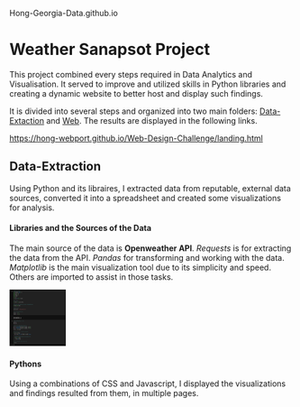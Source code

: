 Hong-Georgia-Data.github.io

# Weather Sanapsot Project

This project combined every steps required in Data Analytics and Visualisation. It served to improve and utilized skills in Python libraries and creating a dynamic website to better host and display such findings.

It is divided into several steps and organized into two main folders: [Data-Extaction](https://github.com/Hong-webport/Weather-SnapShot/tree/main/Data-Extraction%20(Python)/API-Challenge) and [Web](https://github.com/Hong-webport/Weather-SnapShot/tree/main/Web%20(HTML%20%26%20JS)). The results are displayed in the following links.

https://hong-webport.github.io/Web-Design-Challenge/landing.html

## Data-Extraction

Using Python and its libraires, I extracted data from reputable, external data sources, converted it into a spreadsheet and created some visualizations for analysis.

#### Libraries and the Sources of the Data 

The main source of the data is **Openweather API**. *Requests* is for extracting the data from the API. *Pandas* for transforming and working with the data. *Matplotlib* is the main visualization tool due to its simplicity and speed. Others are imported to assist in those tasks.

<img src="https://github.com/Hong-webport/Weather-SnapShot/blob/main/Preview-Images/Data%20Extraction%20(1).PNG" width="100" height="100">

#### Pythons 

Using a combinations of CSS and Javascript, I displayed the visualizations and findings resulted from them, in multiple pages.

